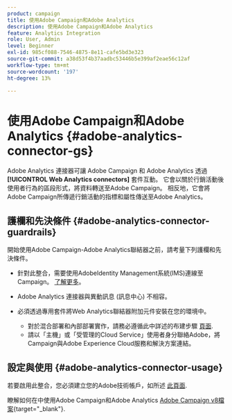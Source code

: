 ```yaml
---
product: campaign
title: 使用Adobe Campaign和Adobe Analytics
description: 使用Adobe Campaign和Adobe Analytics
feature: Analytics Integration
role: User, Admin
level: Beginner
exl-id: 985cf088-7546-4875-8e11-cafe5bd3e323
source-git-commit: a38d53f4b37aadbc53446b5e399af2eae56c12af
workflow-type: tm+mt
source-wordcount: '197'
ht-degree: 13%

---
```


# 使用Adobe Campaign和Adobe Analytics {#adobe-analytics-connector-gs}

Adobe Analytics 連接器可讓 Adobe Campaign 和 Adobe Analytics 透過 **[!UICONTROL Web Analytics connectors]** 套件互動。 它會以關於行銷活動後使用者行為的區段形式，將資料轉送至Adobe Campaign。 相反地，它會將Adobe Campaign所傳遞行銷活動的指標和屬性傳送至Adobe Analytics。

## 護欄和先決條件 {#adobe-analytics-connector-guardrails}

開始使用Adobe Campaign-Adobe Analytics聯結器之前，請考量下列護欄和先決條件。

* 針對此整合，需要使用AdobeIdentity Management系統(IMS)連線至Campaign。 [了解更多](../../integrations/using/about-adobe-id.md)。

* Adobe Analytics 連接器與異動訊息 (訊息中心) 不相容。

* 必須透過專用套件將Web Analytics聯結器附加元件安裝在您的環境中。

   * 對於混合部署和內部部署實作，請務必遵循此中詳述的布建步驟 [頁面](adobe-analytics-provisioning.md).
   * 請以「主機」或「受管理的Cloud Service」使用者身分聯絡Adobe，將Campaign與Adobe Experience Cloud服務和解決方案連結。


## 設定與使用 {#adobe-analytics-connector-usage}

若要啟用此整合，您必須建立您的Adobe技術帳戶，如所述 [此頁面](oauth-technical-account.md).

瞭解如何在中使用Adobe Campaign和Adobe Analytics [Adobe Campaign v8檔案](https://experienceleague.adobe.com/en/docs/campaign/campaign-v8/connect/ac-aa){target="_blank"}.
